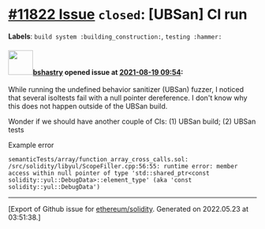 # [\#11822 Issue](https://github.com/ethereum/solidity/issues/11822) `closed`: [UBSan] CI run
**Labels**: `build system :building_construction:`, `testing :hammer:`


#### <img src="https://avatars.githubusercontent.com/u/2388185?v=4" width="50">[bshastry](https://github.com/bshastry) opened issue at [2021-08-19 09:54](https://github.com/ethereum/solidity/issues/11822):

While running the undefined behavior sanitizer (UBSan) fuzzer, I noticed that several isoltests fail with a null pointer dereference. I don't know why this does not happen outside of the UBSan build.

Wonder if we should have another couple of CIs: (1) UBSan build; (2) UBSan tests

Example error

```
semanticTests/array/function_array_cross_calls.sol: /src/solidity/libyul/ScopeFiller.cpp:56:55: runtime error: member access within null pointer of type 'std::shared_ptr<const solidity::yul::DebugData>::element_type' (aka 'const solidity::yul::DebugData')
```




-------------------------------------------------------------------------------



[Export of Github issue for [ethereum/solidity](https://github.com/ethereum/solidity). Generated on 2022.05.23 at 03:51:38.]
